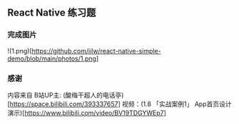 ## React Native 练习题

### 完成图片
!(1.png)[https://github.com/iilw/react-native-simple-demo/blob/main/photos/1.png]


### 感谢

内容来自 B站UP主: (酸梅干超人的电话亭)[https://space.bilibili.com/393337657]
视频：(1.8 「实战案例1」 App首页设计演示)[https://www.bilibili.com/video/BV19TDGYWEp7]

